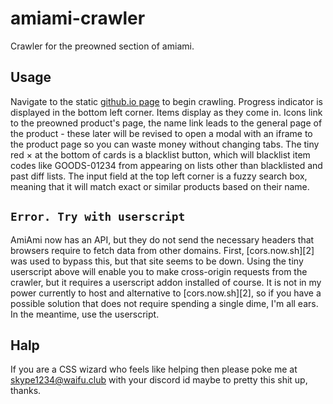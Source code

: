 # amiami-crawler
Crawler for the preowned section of amiami.

## Usage
Navigate to the static [github.io page][1] to begin crawling. Progress indicator
is displayed in the bottom left corner. Items display as they come in. Icons
link to the preowned product's page, the name link leads to the general page of
the product - these later will be revised to open a modal with an iframe to the
product page so you can waste money without changing tabs. The tiny red × at the
bottom of cards is a blacklist button, which will blacklist item codes like
GOODS-01234 from appearing on lists other than blacklisted and past diff lists.
The input field at the top left corner is a fuzzy search box, meaning that it
will match exact or similar products based on their name.

## `Error. Try with userscript`
AmiAmi now has an API, but they do not send the necessary headers that browsers
require to fetch data from other domains. First, [cors.now.sh][2] was used to
bypass this, but that site seems to be down. Using the tiny userscript above
will enable you to make cross-origin requests from the crawler, but it requires
a userscript addon installed of course. It is not in my power currently to host
and alternative to [cors.now.sh][2], so if you have a possible solution that
does not require spending a single dime, I'm all ears. In the meantime, use the
userscript.

## Halp
If you are a CSS wizard who feels like helping then please poke me at
skype1234@waifu.club with your discord id maybe to pretty this shit up, thanks.

[1]: https://friendlyanon.github.io/amiami-crawler/